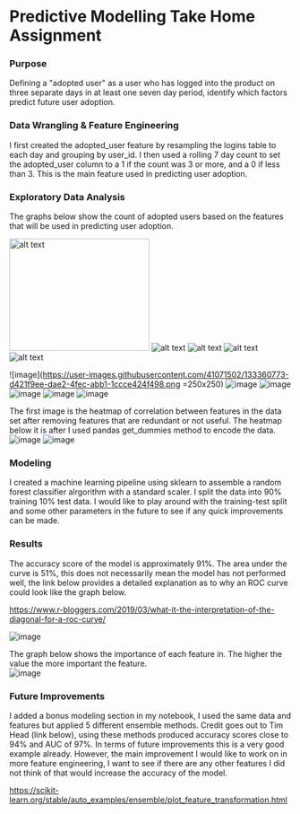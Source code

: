 # Predictive Modelling Take Home Assignment

### Purpose
Defining a "adopted  user" as a user who has logged into the product on three separate days in at least one seven day period, identify which factors predict future user adoption.

### Data Wrangling & Feature Engineering

I first created the adopted_user feature by resampling the logins table to each day and grouping by user_id. I then used a rolling 7 day count to set the adopted_user column to a 1 if the count was 3 or more, and a 0 if less than 3. This is the main feature used in predicting user adoption.

### Exploratory Data Analysis
The graphs below show the count of adopted users based on the features that will be used in predicting user adoption.



<img src="https://user-images.githubusercontent.com/41071502/133360773-d421f9ee-dae2-4fec-abb1-1ccce424f498.png" alt="alt text" width="250" height="200">
<img src="url" alt="alt text" width="whatever" height="whatever">
<img src="url" alt="alt text" width="whatever" height="whatever">
<img src="url" alt="alt text" width="whatever" height="whatever">
<img src="url" alt="alt text" width="whatever" height="whatever">

![image](https://user-images.githubusercontent.com/41071502/133360773-d421f9ee-dae2-4fec-abb1-1ccce424f498.png =250x250)
![image](https://user-images.githubusercontent.com/41071502/133360803-45f56dc9-0220-4ccc-be38-416e3da55279.png)
![image](https://user-images.githubusercontent.com/41071502/133360815-fa7d3e29-3572-4ef0-9664-05aef3971bf2.png)
![image](https://user-images.githubusercontent.com/41071502/133360821-3d84f4b2-0bc2-48ce-bc13-d9ff63a868b8.png)
![image](https://user-images.githubusercontent.com/41071502/133360835-df06e62d-3e58-4ba3-b0e5-c6d16511f4d0.png)
![image](https://user-images.githubusercontent.com/41071502/133360842-620c9dc4-6089-41c3-aec8-9ac553a96449.png)

The first image is the heatmap of correlation between features in the data set after removing features that are redundant or not useful. The heatmap below it is after I used pandas get_dummies method to encode the data.
![image](https://user-images.githubusercontent.com/41071502/133361122-18afb92b-a1c7-47e7-80f4-57bb59e63902.png)
![image](https://user-images.githubusercontent.com/41071502/133361131-c77cd7f6-ba2a-4eda-a759-329972a35dff.png)


### Modeling
I created a machine learning pipeline using sklearn to assemble a random forest classifier alrgorithm with a standard scaler. I split the data into 90% training 10% test data. I would like to play around with the training-test split and some other parameters in the future to see if any quick improvements can be made.

### Results

The accuracy score of the model is approximately 91%. The area under the curve is 51%, this does not necessarily mean the model has not performed well, the link below provides a detailed explanation as to why an ROC curve could look like the graph below. 

https://www.r-bloggers.com/2019/03/what-it-the-interpretation-of-the-diagonal-for-a-roc-curve/

![image](https://user-images.githubusercontent.com/41071502/133364648-a977936b-45da-4630-83be-f00ff0808d73.png)

The graph below shows the importance of each feature in. The higher the value the more important the feature.  
![image](https://user-images.githubusercontent.com/41071502/133364600-fc26e7d6-a4e6-439a-ac34-b746441205f9.png)


### Future Improvements
I added a bonus modeling section in my notebook, I used the same data and features but applied 5 different ensemble methods. Credit goes out to Tim Head (link below), using these methods produced accuracy scores close to 94% and AUC of 97%. In terms of future improvements this is a very good example already. However, the main improvement I would like to work on in more feature engineering, I want to see if there are any other features I did not think of that would increase the accuracy of the model.

https://scikit-learn.org/stable/auto_examples/ensemble/plot_feature_transformation.html





